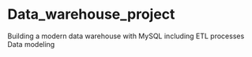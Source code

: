 # Data_warehouse_project
Building a modern data warehouse with MySQL including ETL processes Data modeling
